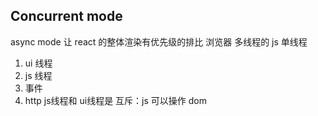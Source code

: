 ## Concurrent mode
async mode
让 react 的整体渲染有优先级的排比
浏览器  多线程的
js 单线程

1. ui 线程
2. js 线程
3. 事件
4. http
js线程和 ui线程是 互斥：js 可以操作  dom